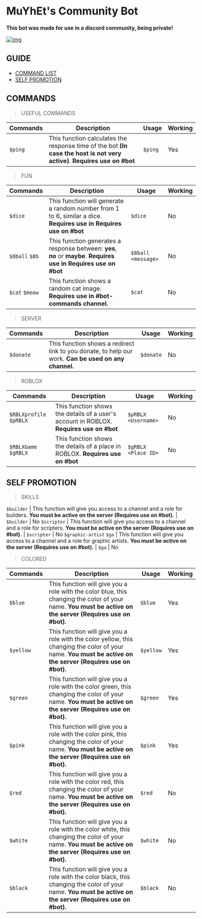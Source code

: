 # MuYhEt's Community Bot
**This bot was made for use in a discord community, being private!**

[![img][img]](https://discord.gg/Tn9dbKT)

## GUIDE
- [COMMAND LIST](#commands)
- [SELF PROMOTION](#self-promotion)

## COMMANDS
> USEFUL COMMANDS

Commands | Description | Usage | Working
---------|-------------|-------|---------
`$ping` | This function calculates the response time of the bot **(In case the host is not very active)**. **Requires use on #bot** | `$ping`| Yes


>FUN

Commands | Description | Usage | Working
---------|-------------|-------|---------
`$dice` | This function will generate a random number from 1 to 6, similar a dice. **Requires use in Requires use on #bot** | `$dice` | No
`$8ball` `$8b` | This function generates a response between: **yes**, **no** or **maybe**. **Requires use in Requires use on #bot** | `$8ball <message>` | No
`$cat` `$meow` | This function shows a random cat image. **Requires use in #bot-commands channel.** | `$cat` | No

>SERVER

Commands | Description | Usage | Working
---------|-------------|-------|---------
`$donate`| This function shows a redirect link to you donate, to help our work. **Can be used on any channel.** | `$donate` | No

>ROBLOX

Commands | Description | Usage | Working
---------|-------------|-------|---------
`$RBLXprofile` `$pRBLX`| This function shows the details of a user's account in ROBLOX. **Requires use on #bot** | `$pRBLX <Username>` | No
`$RBLXGame` `$gRBLX`| This function shows the details of a place in ROBLOX. **Requires use on #bot** | `$gRBLX <Place ID>` | No

## SELF PROMOTION
> SKILLS

`$builder` | This function will give you access to a channel and a role for builders. **You must be active on the server (Requires use on #bot).** | `$builder` | No
`$scripter` | This function will give you access to a channel and a role for scripters. **You must be active on the server (Requires use on #bot).** | `$scripter` | No
`$graphic-artist` `$ga` | This function will give you access to a channel and a role for graphic artists. **You must be active on the server (Requires use on #bot).** | `$ga` | No

>COLORED

Commands | Description | Usage | Working
---------|-------------|-------|---------
`$blue`| This function will give you a role with the color blue, this changing the color of your name. **You must be active on the server (Requires use on #bot).** | `$blue` | Yes
`$yellow`| This function will give you a role with the color yellow, this changing the color of your name. **You must be active on the server (Requires use on #bot).** | `$yellow` | Yes
`$green`| This function will give you a role with the color green, this changing the color of your name. **You must be active on the server (Requires use on #bot).** | `$green` | Yes
`$pink`| This function will give you a role with the color pink, this changing the color of your name. **You must be active on the server (Requires use on #bot).** | `$pink` | Yes
`$red`| This function will give you a role with the color red, this changing the color of your name. **You must be active on the server (Requires use on #bot).** | `$red` | No
`$white`| This function will give you a role with the color white, this changing the color of your name. **You must be active on the server (Requires use on #bot).** | `$white` | No
`$black`| This function will give you a role with the color black, this changing the color of your name. **You must be active on the server (Requires use on #bot).** | `$black` | No

[img]: https://cdn.discordapp.com/attachments/359090812723658783/376457929097740289/Join_Discord.png
